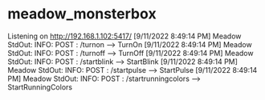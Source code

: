 # meadow_monsterbox

Listening on http://192.168.1.102:5417/
[9/11/2022 8:49:14 PM] Meadow StdOut: INFO: POST : /turnon --> TurnOn
[9/11/2022 8:49:14 PM] Meadow StdOut: INFO: POST : /turnoff --> TurnOff
[9/11/2022 8:49:14 PM] Meadow StdOut: INFO: POST : /startblink --> StartBlink
[9/11/2022 8:49:14 PM] Meadow StdOut: INFO: POST : /startpulse --> StartPulse
[9/11/2022 8:49:14 PM] Meadow StdOut: INFO: POST : /startrunningcolors --> StartRunningColors